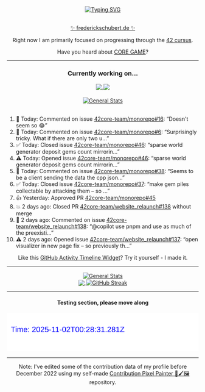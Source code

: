 <div align="center">
	<a href="https://git.io/typing-svg"><img src="https://readme-typing-svg.demolab.com?font=Fira+Code&size=30&pause=1000&color=70A5FD&background=1A1B27&center=true&vCenter=true&repeat=false&random=false&width=550&lines=%F0%9F%91%8B+Hello+World!+I'm+Freddy!+%F0%9F%96%96" alt="Typing SVG" /></a>
</div>
<br>
<div align="center">
	<p></p><a href="https://frederickschubert.de">✨ frederickschubert.de ✨</a></p>
	<p>Right now I am primarily focused on progressing through the <a href="https://github.com/FreddyMSchubert/42_cursus">42 cursus</a>.</p>
	<p>Have you heard about <a href="https://coregame.de/">CORE GAME</a>?</p>
</div>

<hr>

<div align="center">

### Currently working on...

<!-- [![current_repo](https://github-readme-stats.vercel.app/api/pin/?username=FreddyMSchubert&repo=Crafty_Concoctions&theme=tokyonight)](https://github.com/FreddyMSchubert/Crafty_Concoctions) -->

<div align="center">
	<a href="https://github.com/Reptudn/42_transcendence" target="_blank">
		<img align="center" src="https://github-readme-stats.vercel.app/api/pin/?username=Reptudn&repo=42_transcendence&theme=tokyonight" />
	</a>
	<a href="https://github.com/42core-team/monorepo" target="_blank">
		<img align="center" src="https://github-readme-stats.vercel.app/api/pin/?username=42core-team&repo=monorepo&theme=tokyonight" />
	</a>
</div>

<br>

<div align="center">
	<a href="https://github.com/FreddyMSchubert/42_cursus" target="_blank">
		<img align="center" src="https://github-readme-stats.vercel.app/api/pin/?username=FreddyMSchubert&repo=42_cursus&theme=tokyonight" alt="General Stats" />
	</a>
</div>

<br>

<div align="left">
<ol>
<!-- ACTIVITY:START -->
<li>💬 Today: Commented on issue <a href="https://github.com/42core-team/monorepo/issues/16#issuecomment-3227206065">42core-team/monorepo#16</a>: “Doesn't seem so 😂”</li>
<li>💬 Today: Commented on issue <a href="https://github.com/42core-team/monorepo/issues/6#issuecomment-3227195935">42core-team/monorepo#6</a>: “Surprisingly tricky.  What if there are only two u…”</li>
<li>✅ Today: Closed issue <a href="https://github.com/42core-team/monorepo/issues/46">42core-team/monorepo#46</a>: “sparse world generator deposit gems count mirrorin…”</li>
<li>⚠️ Today: Opened issue <a href="https://github.com/42core-team/monorepo/issues/46">42core-team/monorepo#46</a>: “sparse world generator deposit gems count mirrorin…”</li>
<li>💬 Today: Commented on issue <a href="https://github.com/42core-team/monorepo/issues/38#issuecomment-3226728234">42core-team/monorepo#38</a>: “Seems to be a client sending the data the cpp json…”</li>
<li>✅ Today: Closed issue <a href="https://github.com/42core-team/monorepo/issues/37">42core-team/monorepo#37</a>: “make gem piles collectable by attacking them – so …”</li>
<li>👍 Yesterday: Approved PR <a href="https://github.com/42core-team/monorepo/pull/45">42core-team/monorepo#45</a></li>
<li>💥 2 days ago: Closed PR <a href="https://github.com/42core-team/website_relaunch/pull/138">42core-team/website_relaunch#138</a> without merge</li>
<li>💬 2 days ago: Commented on issue <a href="https://github.com/42core-team/website_relaunch/pull/138#issuecomment-3221488060">42core-team/website_relaunch#138</a>: “@copilot use pnpm and use as much of the preexisti…”</li>
<li>⚠️ 2 days ago: Opened issue <a href="https://github.com/42core-team/website_relaunch/issues/137">42core-team/website_relaunch#137</a>: “open visualizer in new page fix – so previously th…”</li>
<!-- ACTIVITY:END -->
</ol>
</div>

Like this [GitHub Activity Timeline Widget](https://github.com/FreddyMSchubert/github-activity-timeline)? Try it yourself - I made it.

<hr>

<div align="center">
	<a href="https://github.com/anuraghazra/github-readme-stats" target="_blank">
		<img height=200 align="center" src="https://github-readme-stats.vercel.app/api?username=FreddyMSchubert&show_icons=true&theme=tokyonight&card_width=650" alt="General Stats" />
	</a>
</div>

<div align="center">
	<a href="https://github.com/anuraghazra/github-readme-stats" target="_blank">
		<img height=200 align="center" src="https://github-readme-stats.vercel.app/api/top-langs/?username=FreddyMSchubert&layout=donut&theme=tokyonight&card_width=320">
	</a>
	<a href="https://github.com/DenverCoder1/github-readme-streak-stats" target="_blank">
		<img height=200 align="center" src="https://streak-stats.demolab.com?user=FreddyMSchubert&theme=tokyonight&date_format=j%20M%5B%20Y%5D&card_width=320&card_height=200&hide_total_contributions=true" alt="GitHub Streak" />
	</a>
</div>

<hr>

#### Testing section, please move along

![GitHub Defenders SVG](https://github.com/FreddyMSchubert/FreddyMSchubert/blob/github_defenders_output/output.svg)

<hr>

Note: I've edited some of the contribution data of my profile before December 2022 using my self-made [Contribution Pixel Painter 🎨🖌️🖼️](https://github.com/FreddyMSchubert/contribution-pixel-painter) repository.
